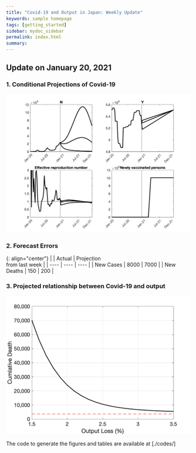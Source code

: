 ```yaml
---
title: "Covid-19 and Output in Japan: Weekly Update"
keywords: sample homepage
tags: [getting_started]
sidebar: mydoc_sidebar
permalink: index.html
summary:
---
```


## Update on January 20, 2021

### 1. Conditional Projections of Covid-19

![Projection](./images/20210120/VariablesProjection.png)

### 2. Forecast Errors

{: align="center"}
|    | Actual |  Projection<br> from last week |
| ---- | ---- | ---- |
| New Cases |  8000  |  7000  |
| New Deaths |  150  |  200  |

### 3. Projected relationship between Covid-19 and output

![Projection](./images/20210120/BaselineTradeoff.png)

The code to generate the figures and tables are available at [./codes/]
